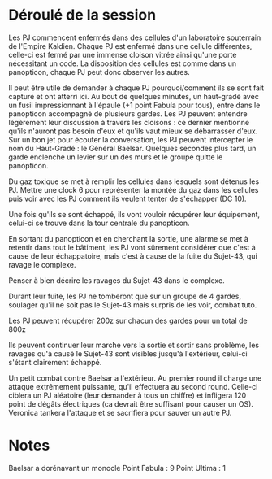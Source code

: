 # Déroulé de la session

Les PJ commencent enfermés dans des cellules d'un laboratoire souterrain de l'Empire Kaldien. 
Chaque PJ est enfermé dans une cellule différentes, celle-ci est fermé par une immense cloison vitrée ainsi qu'une porte nécessitant un code. 
La disposition des cellules est comme dans un panopticon, chaque PJ peut donc observer les autres. 

Il peut être utile de demander à chaque PJ pourquoi/comment ils se sont fait capturé et ont atterri ici.
Au bout de quelques minutes, un haut-gradé avec un fusil impressionnant à l'épaule (+1 point Fabula pour tous), entre dans le panopticon accompagné de plusieurs gardes. Les PJ peuvent entendre légèrement leur discussion à travers les cloisons : ce dernier mentionne qu'ils n'auront pas besoin d'eux et qu'ils vaut mieux se débarrasser d'eux.
Sur un bon jet pour écouter la conversation, les PJ peuvent intercepter le nom du Haut-Gradé : le Général Baelsar.
Quelques secondes plus tard, un garde enclenche un levier sur un des murs et le groupe quitte le panopticon.

Du gaz toxique se met à remplir les cellules dans lesquels sont détenus les PJ.
Mettre une clock 6 pour représenter la montée du gaz dans les cellules puis voir avec les PJ comment ils veulent tenter de s'échapper (DC 10).

Une fois qu'ils se sont échappé, ils vont vouloir récupérer leur équipement, celui-ci se trouve dans la tour centrale du panopticon. 

En sortant du panopticon et en cherchant la sortie, une alarme se met à retentir dans tout le bâtiment, les PJ vont sûrement considérer que c'est à cause de leur échappatoire, mais c'est à cause de la fuite du Sujet-43, qui ravage le complexe.

Penser à bien décrire les ravages du Sujet-43 dans le complexe.

Durant leur fuite, les PJ ne tomberont que sur un groupe de 4 gardes, soulager qu'il ne soit pas le Sujet-43 mais surpris de les voir, combat tuto.

Les PJ peuvent récupérer 200z sur chacun des gardes pour un total de 800z

Ils peuvent continuer leur marche vers la sortie et sortir sans problème, les ravages qu'à causé le Sujet-43 sont visibles jusqu'à l'extérieur, celui-ci s'étant clairement échappé.

Un petit combat contre Baelsar a l'extérieur. Au premier round il charge une attaque extrêmement puissante, qu'il effectuera au second round. 
Celle-ci ciblera un PJ aléatoire (leur demander à tous un chiffre) et infligera 120 point de dégâts électriques (ca devrait être suffisant pour causer un OS). Veronica tankera l'attaque et se sacrifiera pour sauver un autre PJ.

# Notes
Baelsar a dorénavant un monocle
Point Fabula : 9
Point Ultima : 1